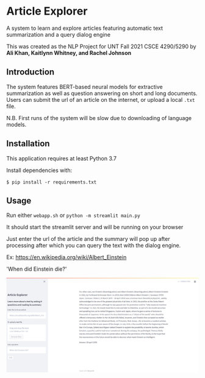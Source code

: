 # Article Explorer
A system to learn and explore articles featuring automatic text summarization and a query dialog engine

This was created as the NLP Project for UNT Fall 2021 CSCE 4290/5290
by **Ali Khan, Kaitlynn Whitney, and Rachel Johnson**

## Introduction
The system features BERT-based neural models for extractive summarization as well as question answering on short and long documents.
Users can submit the url of an article on the internet, or upload a local ```.txt``` file.

N.B. First runs of the system will be slow due to downloading of language models.

## Installation
This application requires at least Python 3.7

Install dependencies with:
```
$ pip install -r requirements.txt
```

## Usage
Run either ```webapp.sh``` or ```python -m streamlit main.py```

It should start the streamlit server and will be running on your browser

Just enter the url of the article and the summary will pop up after processing after which you can query the text with the dialog engine.

Ex: https://en.wikipedia.org/wiki/Albert_Einstein 

'When did Einstein die?'

![Screenshot](ArticleExplorerScreenshot.png)
